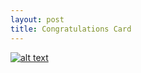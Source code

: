 ```yaml
---
layout: post
title: Congratulations Card
---
```



[![alt text][image]][hyperlink]

  [hyperlink]: https://github.com/victorianavarro/congratulationsCardApp
  [image]: https://github.com/victorianavarro/congratulationsCardApp (tooltip)



